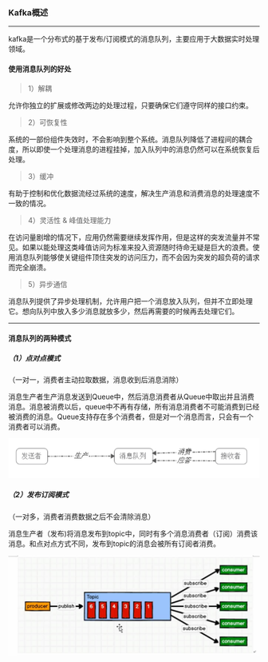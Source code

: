 ### Kafka概述

---

​		kafka是一个分布式的基于发布/订阅模式的消息队列，主要应用于大数据实时处理领域。



#### 使用消息队列的好处

>1）解耦

允许你独立的扩展或修改两边的处理过程，只要确保它们遵守同样的接口约束。

> 2）可恢复性

系统的一部份组件失效时，不会影响到整个系统。消息队列降低了进程间的耦合度，所以即使一个处理消息的进程挂掉，加入队列中的消息仍然可以在系统恢复后处理。

> 3）缓冲

有助于控制和优化数据流经过系统的速度，解决生产消息和消费消息的处理速度不一致的情况。

> 4）灵活性 & 峰值处理能力

在访问量剧增的情况下，应用仍然需要继续发挥作用，但是这样的突发流量并不常见。如果以能处理这类峰值访问为标准来投入资源随时待命无疑是巨大的浪费。使用消息队列能够使关键组件顶住突发的访问压力，而不会因为突发的超负荷的请求而完全崩溃。

> 5）异步通信

消息队列提供了异步处理机制，允许用户把一个消息放入队列，但并不立即处理它。想向队列中放入多少消息就放多少，然后再需要的时候再去处理它们。

---

#### 消息队列的两种模式

#####  （1）点对点模式

（一对一，消费者主动拉取数据，消息收到后消息消除）

​		消息生产者生产消息发送到Queue中，然后消息消费者从Queue中取出并且消费消息。消息被消费以后，queue中不再有存储，所有消息消费者不可能消费到已经被消费的消息。Queue支持存在多个消费者，但是对一个消息而言，只会有一个消费者可以消费。

![kafka点对点模式](../images/kafka点对点模式.png)

##### （2）发布订阅模式

（一对多，消费者消费数据之后不会清除消息）

​		消息生产者（发布)将消息发布到topic中，同时有多个消息消费者（订阅）消费该消息。和点对点方式不同，发布到topic的消息会被所有订阅者消费。

![](../images/kafka发布订阅模式.jpg)